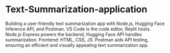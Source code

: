 # Text-Summarization-application
Building a user-friendly text summarization app with Node.js, Hugging Face Inference API, and Postman. VS Code is the code editor, Replit hosts. Node.js Express powers the backend, Hugging Face API handles summarization. Frontend: HTML, CSS, JS. Postman aids API testing, ensuring an efficient and visually appealing text summarization app.
